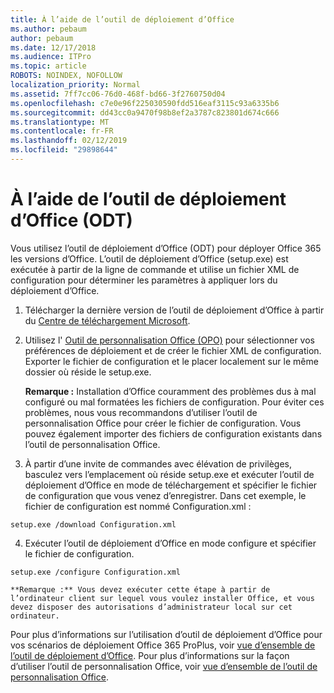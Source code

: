 ```yaml
---
title: À l’aide de l’outil de déploiement d’Office
ms.author: pebaum
author: pebaum
ms.date: 12/17/2018
ms.audience: ITPro
ms.topic: article
ROBOTS: NOINDEX, NOFOLLOW
localization_priority: Normal
ms.assetid: 7ff7cc06-76d0-468f-bd66-3f2760750d04
ms.openlocfilehash: c7e0e96f225030590fdd516eaf3115c93a6335b6
ms.sourcegitcommit: dd43cc0a9470f98b8ef2a3787c823801d674c666
ms.translationtype: MT
ms.contentlocale: fr-FR
ms.lasthandoff: 02/12/2019
ms.locfileid: "29898644"
---
```

# <a name="using-the-office-deployment-tool-odt"></a>À l’aide de l’outil de déploiement d’Office (ODT)

Vous utilisez l’outil de déploiement d’Office (ODT) pour déployer Office 365 les versions d’Office. L’outil de déploiement d’Office (setup.exe) est exécutée à partir de la ligne de commande et utilise un fichier XML de configuration pour déterminer les paramètres à appliquer lors du déploiement d’Office.
  
1. Télécharger la dernière version de l’outil de déploiement d’Office à partir du [Centre de téléchargement Microsoft](http://go.microsoft.com/fwlink/p/?LinkID=626065).
    
2. Utilisez l' [Outil de personnalisation Office (OPO)](https://config.office.com) pour sélectionner vos préférences de déploiement et de créer le fichier XML de configuration. Exporter le fichier de configuration et le placer localement sur le même dossier où réside le setup.exe. 
    
    **Remarque :** Installation d’Office couramment des problèmes dus à mal configuré ou mal formatées les fichiers de configuration. Pour éviter ces problèmes, nous vous recommandons d’utiliser l’outil de personnalisation Office pour créer le fichier de configuration. Vous pouvez également importer des fichiers de configuration existants dans l’outil de personnalisation Office. 
    
3. À partir d’une invite de commandes avec élévation de privilèges, basculez vers l’emplacement où réside setup.exe et exécuter l’outil de déploiement d’Office en mode de téléchargement et spécifier le fichier de configuration que vous venez d’enregistrer. Dans cet exemple, le fichier de configuration est nommé Configuration.xml :
    
  ```
  setup.exe /download Configuration.xml  
  ```

4. Exécuter l’outil de déploiement d’Office en mode configure et spécifier le fichier de configuration.
    
  ```
  setup.exe /configure Configuration.xml
  ```

    **Remarque :** Vous devez exécuter cette étape à partir de l’ordinateur client sur lequel vous voulez installer Office, et vous devez disposer des autorisations d’administrateur local sur cet ordinateur. 
    
Pour plus d’informations sur l’utilisation d’outil de déploiement d’Office pour vos scénarios de déploiement Office 365 ProPlus, voir [vue d’ensemble de l’outil de déploiement d’Office](https://docs.microsoft.com/deployoffice/overview-of-the-office-2016-deployment-tool). Pour plus d’informations sur la façon d’utiliser l’outil de personnalisation Office, voir [vue d’ensemble de l’outil de personnalisation Office](https://docs.microsoft.com/DeployOffice/overview-of-the-office-customization-tool-for-click-to-run).
  

